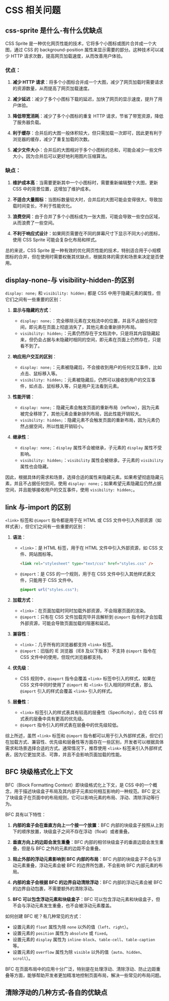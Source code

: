 # CSS 相关问题

## css-sprite 是什么-有什么优缺点

CSS Sprite 是一种优化网页性能的技术，它将多个小图标或图片合并成一个大图，通过 CSS 的 background-position 属性来显示需要的部分。这种技术可以减少 HTTP 请求次数，提高网页加载速度，从而改善用户体验。

### 优点：

1. **减少 HTTP 请求**：将多个小图标合并成一个大图，减少了网页加载时需要请求的资源数量，从而提高了网页加载速度。
2. **减少延迟**：减少了多个小图标下载的延迟，加快了网页的显示速度，提升了用户体验。

3. **降低带宽消耗**：减少了多个小图标的重复 HTTP 请求，节省了带宽资源，降低了服务器负载。

4. **利于缓存**：合并后的大图一般体积较大，但只需加载一次即可，因此更有利于浏览器的缓存，减少了重复加载的次数。

5. **减少文件大小**：合并后的大图相对于多个小图标的总和，可能会减少一些文件大小，因为合并后可以更好地利用图片压缩算法。

### 缺点：

1. **维护成本高**：当需要更新其中一个小图标时，需要重新编辑整个大图，更新 CSS 中的背景位置，这增加了维护成本。

2. **不适合大量图标**：当图标数量较大时，合并后的大图可能会变得很大，导致加载时间变长，不利于性能优化。

3. **浪费空间**：由于合并了多个小图标成为一张大图，可能会导致一些空白区域，从而浪费了一些空间。

4. **不利于响应式设计**：如果网页需要在不同的屏幕尺寸下显示不同大小的图标，使用 CSS Sprite 可能会复杂化布局和样式。

总的来说，CSS Sprite 是一种有效的优化网页性能的技术，特别适合用于小规模图标的合并，但在使用时需要权衡其优缺点，根据具体的需求和场景来决定是否使用。

## display-none-与 visibility-hidden-的区别

`display: none;` 和 `visibility: hidden;` 都是 CSS 中用于隐藏元素的属性，但它们之间有一些重要的区别：

1. **显示与隐藏的方式**：

   - `display: none;`：完全移除元素在文档流中的位置，并且不占据任何空间，即元素在页面上彻底消失了，其他元素会重新排列布局。
   - `visibility: hidden;`：元素仍然存在于文档流中，只是将其内容隐藏起来，但仍会占据与未隐藏时相同的空间，即元素在页面上仍然存在，只是看不到了。

2. **响应用户交互的区别**：

   - `display: none;`：元素被隐藏后，不会接收到用户的任何交互事件，比如点击、鼠标移入等。
   - `visibility: hidden;`：元素被隐藏后，仍然可以接收到用户的交互事件，如点击、鼠标移入等，只是用户无法看到元素。

3. **性能开销**：

   - `display: none;`：隐藏元素会触发页面的重新布局（reflow），因为元素被完全移除了，其他元素会重新排列布局，因此性能开销较大。
   - `visibility: hidden;`：隐藏元素不会触发页面的重新布局，因为元素仍然占据空间，所以性能开销较小。

4. **继承性**：
   - `display: none;`：`display` 属性不会被继承，子元素的 `display` 属性不受影响。
   - `visibility: hidden;`：`visibility` 属性会被继承，子元素的 `visibility` 属性也会隐藏。

因此，根据具体的需求和场景，选择合适的属性来隐藏元素。如果希望彻底隐藏元素，并且不占据任何空间，使用 `display: none;`；如果希望元素隐藏后仍然占据空间，并且能够接收用户的交互事件，使用 `visibility: hidden;`。

## link 与-import 的区别

`<link>` 标签和 `@import` 指令都是用于在 HTML 或 CSS 文件中引入外部资源（如样式表），但它们之间有一些重要的区别：

1. **语法**：

   - `<link>`：是 HTML 标签，用于在 HTML 文件中引入外部资源，如 CSS 文件、网站图标等。
     ```html
     <link rel="stylesheet" type="text/css" href="styles.css" />
     ```
   - `@import`：是 CSS 的一个规则，用于在 CSS 文件中引入其他样式表文件，只能用于 CSS 文件中。
     ```css
     @import url("styles.css");
     ```

2. **加载方式**：

   - `<link>`：在页面加载时同时加载外部资源，不会阻塞页面的渲染。
   - `@import`：只有在 CSS 文件加载完毕并且解析到 `@import` 指令时才会加载外部资源，可能会导致页面加载的阻塞和延迟。

3. **兼容性**：

   - `<link>`：几乎所有的浏览器都支持 `<link>` 标签。
   - `@import`：旧版的 IE 浏览器（IE8 及以下版本）不支持 `@import` 指令在 CSS 文件中的使用，但现代浏览器都支持。

4. **优先级**：

   - CSS 规则中，`@import` 指令会覆盖 `<link>` 标签中引入的样式，如果在 CSS 文件中同时使用了 `@import` 和 `<link>` 引入相同的样式表，那么 `@import` 引入的样式会覆盖 `<link>` 引入的样式。

5. **层叠性**：
   - `<link>` 标签引入的样式表具有较高的层叠性（Specificity），会在 CSS 样式表的层叠中具有更高的优先级。
   - `@import` 指令引入的样式表在层叠中的优先级较低。

综上所述，虽然 `<link>` 标签和 `@import` 指令都可以用于引入外部样式表，但它们在加载方式、兼容性、优先级和层叠性等方面存在一些区别，开发者可以根据具体需求和场景选择合适的方式。通常情况下，推荐使用 `<link>` 标签来引入外部样式表，因为它更加灵活、可靠，并且不会影响页面加载的性能。

## BFC 块级格式化上下文

BFC（Block Formatting Context）即块级格式化上下文，是 CSS 中的一个概念，用于描述块级盒子布局及其内部子元素如何相互影响的一种规范。BFC 定义了块级盒子在页面中的布局规则，它可以影响元素的布局、浮动、清除浮动等行为。

BFC 具有以下特性：

1. **内部的盒子会在垂直方向上一个接一个放置**：BFC 内部的块级盒子按照从上到下的顺序放置，块级盒子之间不存在浮动（float）或者重叠。

2. **垂直方向上的边距会发生重叠**：BFC 内部的相邻块级盒子的垂直边距会发生重叠，但是与 BFC 之外的元素的边距不会重叠。

3. **阻止外部的浮动元素影响到 BFC 内部的布局**：BFC 内部的块级盒子不会与浮动元素重叠，浮动元素会被 BFC 的边界所包裹，不会影响 BFC 内部元素的布局。

4. **内部的盒子会根据 BFC 的边界自动清除浮动**：BFC 内部的浮动元素会被 BFC 的边界自动包裹，不需要额外的清除浮动。

5. **BFC 可以包含浮动元素和块级盒子**：BFC 可以包含浮动元素和块级盒子，但不会与浮动元素发生重叠，也不会被浮动元素覆盖。

如何创建 BFC 呢？有几种常见的方式：

- 设置元素的 `float` 属性为除 `none` 以外的值（`left`、`right`）。
- 设置元素的 `position` 属性为 `absolute` 或 `fixed`。
- 设置元素的 `display` 属性为 `inline-block`、`table-cell`、`table-caption` 等。
- 设置元素的 `overflow` 属性为除 `visible` 以外的值（`auto`、`hidden`、`scroll`）。

BFC 在页面布局中的应用十分广泛，特别是在处理浮动、清除浮动、防止边距重叠等方面，能够帮助开发者更加精准地控制页面布局，解决一些常见的布局问题。

## 清除浮动的几种方式-各自的优缺点
